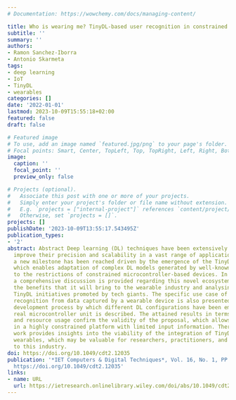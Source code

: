 ```yaml
---
# Documentation: https://wowchemy.com/docs/managing-content/

title: Who is wearing me? TinyDL-based user recognition in constrained personal devices
subtitle: ''
summary: ''
authors:
- Ramon Sanchez-Iborra
- Antonio Skarmeta
tags:
- deep learning
- IoT
- TinyDL
- wearables
categories: []
date: '2022-01-01'
lastmod: 2023-10-09T15:55:18+02:00
featured: false
draft: false

# Featured image
# To use, add an image named `featured.jpg/png` to your page's folder.
# Focal points: Smart, Center, TopLeft, Top, TopRight, Left, Right, BottomLeft, Bottom, BottomRight.
image:
  caption: ''
  focal_point: ''
  preview_only: false

# Projects (optional).
#   Associate this post with one or more of your projects.
#   Simply enter your project's folder or file name without extension.
#   E.g. `projects = ["internal-project"]` references `content/project/deep-learning/index.md`.
#   Otherwise, set `projects = []`.
projects: []
publishDate: '2023-10-09T13:55:17.543495Z'
publication_types:
- '2'
abstract: Abstract Deep learning (DL) techniques have been extensively studied to
  improve their precision and scalability in a vast range of applications. Recently,
  a new milestone has been reached driven by the emergence of the TinyDL paradigm,
  which enables adaptation of complex DL models generated by well-known libraries
  to the restrictions of constrained microcontroller-based devices. In this work,
  a comprehensive discussion is provided regarding this novel ecosystem, by identifying
  the benefits that it will bring to the wearable industry and analysing different
  TinyDL initiatives promoted by tech giants. The specific use case of automatic user
  recognition from data captured by a wearable device is also presented. The whole
  development process by which different DL configurations have been embedded in a
  real microcontroller unit is described. The attained results in terms of accuracy
  and resource usage confirm the validity of the proposal, which allows precise predictions
  in a highly constrained platform with limited input information. Therefore, this
  work provides insights into the viability of the integration of TinyDL models within
  wearables, which may be valuable for researchers, practitioners, and makers related
  to this industry.
doi: https://doi.org/10.1049/cdt2.12035
publication: '*IET Computers & Digital Techniques*, Vol. 16, No. 1, PP. 1-9, DOI:
  https://doi.org/10.1049/cdt2.12035'
links:
- name: URL
  url: https://ietresearch.onlinelibrary.wiley.com/doi/abs/10.1049/cdt2.12035
---
```

